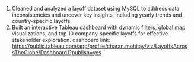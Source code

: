1. Cleaned and analyzed a layoff dataset using MySQL to address data inconsistencies and uncover key insights, including yearly
trends and country-specific layoffs.
2. Built an interactive Tableau dashboard with dynamic filters, global map visualizations, and top 10 company-specific layoffs for
effective stakeholder exploration.
dashboard link: https://public.tableau.com/app/profile/charan.mohitay/viz/LayoffsAcrossTheGlobe/Dashboard1?publish=yes

